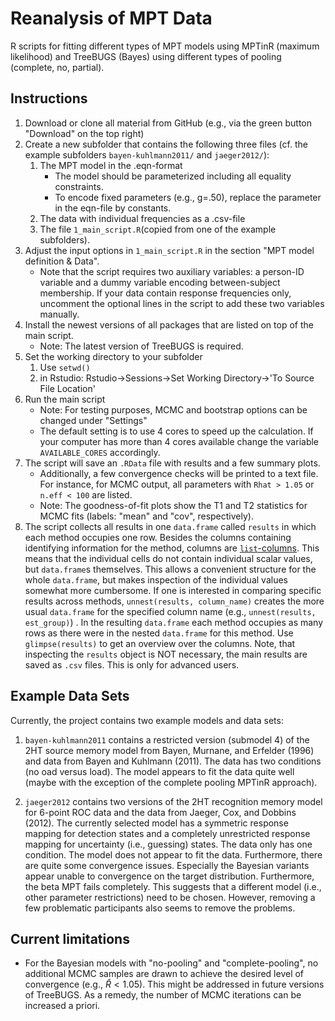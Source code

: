 # Reanalysis of MPT Data

R scripts for fitting different types of MPT models using MPTinR (maximum 
likelihood) and TreeBUGS (Bayes) using different types of pooling (complete, 
no, partial).

## Instructions

1. Download or clone all material from GitHub 
   (e.g., via the green button "Download" on the top right) 
2. Create a new subfolder that contains the following three files
   (cf. the example subfolders `bayen-kuhlmann2011/` and `jaeger2012/`):
    1. The MPT model in the .eqn-format
        * The model should be parameterized including all equality constraints.
        * To encode fixed parameters (e.g., g=.50), replace the parameter 
          in the eqn-file by constants.
    2. The data with individual frequencies as a .csv-file
    3. The file `1_main_script.R`(copied from one of the example subfolders). 
3. Adjust the input options in `1_main_script.R` in the section 
   "MPT model definition & Data".
    * Note that the script requires two auxiliary variables: 
      a person-ID variable and a dummy variable encoding between-subject membership.
      If your data contain response frequencies only, uncomment the optional 
      lines in the script to add these two variables manually.
4. Install the newest versions of all packages that are listed on top of the main script.
    * Note: The latest version of TreeBUGS is required.
5. Set the working directory to your subfolder
    1. Use `setwd()`
    1. in Rstudio:  Rstudio->Sessions->Set Working Directory->'To Source File Location'
6. Run the main script
    * Note: For testing purposes, MCMC and bootstrap options can be changed under "Settings"
    * The default setting is to use 4 cores to speed up the calculation. If your computer has more than 4 cores available change the variable `AVAILABLE_CORES` accordingly.
7. The script will save an `.RData` file with results and a few summary plots. 
    * Additionally, a few convergence checks will be printed to a text file.
      For instance, for MCMC output, all parameters with `Rhat > 1.05` or `n.eff < 100` are listed.
    * Note: The goodness-of-fit plots show the T1 and T2 statistics for MCMC fits 
      (labels: "mean" and "cov", respectively).
8. The script collects all results in one `data.frame` called `results` in which each method occupies one row. Besides the columns containing identifying information for the method, columns are [`list`-columns](http://r4ds.had.co.nz/many-models.html#list-columns-1). This means that the individual cells do not contain individual scalar values, but `data.frame`s themselves. This allows a convenient structure for the whole `data.frame`, but makes inspection of the individual values somewhat more cumbersome. If one is interested in comparing specific results across methods, `unnest(results, column_name)` creates the more usual `data.frame` for the specified column name (e.g., `unnest(results, est_group)`) . In the resulting `data.frame` each method occupies as many rows as there were in the nested `data.frame` for this method. Use `glimpse(results)` to get an overview over the columns. Note, that inspecting the `results` object is NOT necessary, the main results are saved as `.csv` files. This is only for advanced users.

## Example Data Sets

Currently, the project contains two example models and data sets:

1. `bayen-kuhlmann2011` contains a restricted version (submodel 4) of the 2HT source memory model from Bayen, Murnane, and Erfelder (1996) and data from Bayen and Kuhlmann (2011). The data has two conditions (no oad versus load). The model appears to fit the data quite well (maybe with the exception of the complete pooling MPTinR approach).

2. `jaeger2012` contains two versions of the 2HT recognition memory model for 6-point ROC data and the data from Jaeger, Cox, and Dobbins (2012). The currently selected model has a symmetric response mapping for detection states and a completely unrestricted response mapping for uncertainty (i.e., guessing) states. The data only has one condition. The model does not appear to fit the data. Furthermore, there are quite some convergence issues. Especially the Bayesian variants appear unable to convergence on the target distribution. Furthermore, the beta MPT fails completely. This suggests that a different model (i.e., other parameter restrictions) need to be chosen. However, removing a few problematic participants also seems to remove the problems.

## Current limitations

* For the Bayesian models with "no-pooling" and "complete-pooling", no additional 
  MCMC samples are drawn to achieve the desired level of convergence (e.g., $\hat R < 1.05$).
  This might be addressed in future versions of TreeBUGS. 
  As a remedy, the number of MCMC iterations can be increased a priori.

